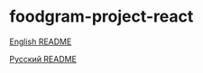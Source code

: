 # foodgram-project-react

[English README](https://github.com/bananapowerchicken/foodgram-project-react/blob/master/README_EN.md)

[Русский README](https://github.com/bananapowerchicken/foodgram-project-react/blob/master/README_RU.md)

